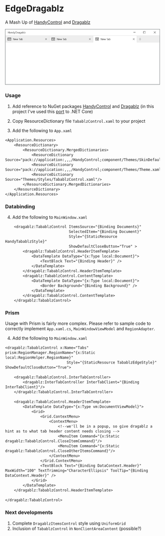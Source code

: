 # EdgeDragablz
A Mash Up of [HandyControl](https://github.com/HandyOrg/HandyControl) and [Dragablz](https://github.com/ButchersBoy/Dragablz)

![Screenshot](Screenshots/sample2.png)

### Usage

1. Add reference to NuGet packages [HandyControl](https://www.nuget.org/packages/HandyControl) and [Dragablz](https://www.nuget.org/packages/HIT.Dragablz) (in this project I've used this [port](https://github.com/highway-it/Dragablz) to .NET Core)

2. Copy ResourceDictionary file `TabablzControl.xaml` to your project

3. Add the following to `App.xaml`
```xaml
<Application.Resources>
    <ResourceDictionary>
        <ResourceDictionary.MergedDictionaries>
            <ResourceDictionary Source="pack://application:,,,/HandyControl;component/Themes/SkinDefault.xaml"/>
            <ResourceDictionary Source="pack://application:,,,/HandyControl;component/Themes/Theme.xaml"/>
            <ResourceDictionary Source="Themes/Styles/TabablzControl.xaml"/>
        </ResourceDictionary.MergedDictionaries>
    </ResourceDictionary>
</Application.Resources>
```

### Databinding

4. Add the following to `MainWindow.xaml`
```xaml
    <dragablz:TabablzControl ItemsSource="{Binding Documents}" 
                             SelectedItem="{Binding Document}" 
                             Style="{StaticResource HandyTabablzStyle}" 
                             ShowDefaultCloseButton="True" >
        <dragablz:TabablzControl.HeaderItemTemplate>
            <DataTemplate DataType="{x:Type local:Document}">
                <TextBlock Text="{Binding Header}" />
            </DataTemplate>
        </dragablz:TabablzControl.HeaderItemTemplate>
        <dragablz:TabablzControl.ContentTemplate>
            <DataTemplate DataType="{x:Type local:Document}">
                <Border Background="{Binding Background}" />
            </DataTemplate>
        </dragablz:TabablzControl.ContentTemplate>
    </dragablz:TabablzControl>
```

### Prism

Usage with Prism is fairly more complex. Please refer to sample code to correctly implement `App.xaml.cs`, `MainWindowViewModel` and `RegionAdapter`.

4. Add the following to `MainWindow.xaml`
```xaml
<dragablz:TabablzControl x:Name="Tabs" prism:RegionManager.RegionName="{x:Static local:RegionHelper.RegionName}"
                            Style="{StaticResource TabablzEdgeStyle}" ShowDefaultCloseButton="True">
        
    <dragablz:TabablzControl.InterTabController>
        <dragablz:InterTabController InterTabClient="{Binding InterTabClient}"/>
    </dragablz:TabablzControl.InterTabController>
        
    <dragablz:TabablzControl.HeaderItemTemplate>
        <DataTemplate DataType="{x:Type vm:DocumentViewModel}">
            <Grid>
                <Grid.ContextMenu>
                    <ContextMenu>
                        <!--we'll be in a popup, so give dragablz a hint as to what tab header content needs closing -->
                        <MenuItem Command="{x:Static dragablz:TabablzControl.CloseItemCommand}"/>
                        <MenuItem Command="{x:Static dragablz:TabablzControl.CloseOtherItemsCommand}"/>
                    </ContextMenu>
                </Grid.ContextMenu>
                <TextBlock Text="{Binding DataContext.Header}" MaxWidth="100" TextTrimming="CharacterEllipsis" ToolTip="{Binding DataContext.Header}" />
            </Grid>
        </DataTemplate>
    </dragablz:TabablzControl.HeaderItemTemplate>
                
</dragablz:TabablzControl>
```

### Next developments

1. Complete `DragablzItemsControl` style using `UniformGrid`
2. Inclusion of `TabablzControl` in `NonClientAreaContent` (possible?)
